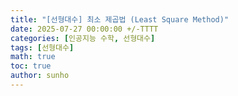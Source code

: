 ```yaml
---
title: "[선형대수] 최소 제곱법 (Least Square Method)"
date: 2025-07-27 00:00:00 +/-TTTT
categories: [인공지능 수학, 선형대수]
tags: [선형대수]
math: true
toc: true
author: sunho
---
```

